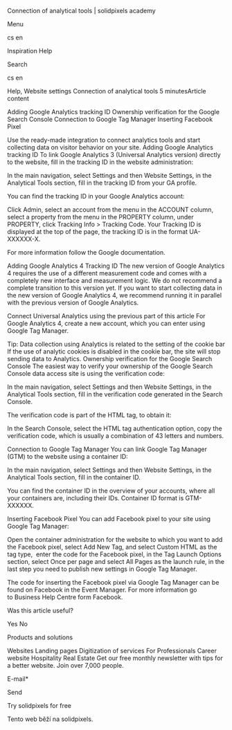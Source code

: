 <p>Connection of analytical tools | solidpixels academy</p>
<p>Menu</p>
<p>cs en</p>
<p>Inspiration Help</p>
<p>Search</p>
<p>cs en</p>
<p>Help, Website settings
Connection of analytical tools
5 minutesArticle content</p>
<p>Adding Google Analytics tracking ID
Ownership verification for the Google Search Console
Connection to Google Tag Manager
Inserting Facebook Pixel</p>
<p>Use the ready-made integration to connect analytics tools and start collecting data on visitor behavior on your site.
Adding Google Analytics tracking ID
To link Google Analytics 3 (Universal Analytics version) directly to the website, fill in the tracking ID in the website administration:</p>
<p>In the main navigation, select Settings and then Website Settings,
in the Analytical Tools section, fill in the tracking ID from your GA profile.</p>
<p>You can find the tracking ID in your Google Analytics account:</p>
<p>Click Admin,
select an account from the menu in the ACCOUNT column,
select a property from the menu in the PROPERTY column,
under PROPERTY, click Tracking Info &gt; Tracking Code. Your Tracking ID is displayed at the top of the page,
the tracking ID is in the format UA-XXXXXX-X.</p>
<p>For more information follow the Google documentation.</p>
<p>Adding Google Analytics 4 Tracking ID
The new version of Google Analytics 4 requires the use of a different measurement code and comes with a completely new interface and measurement logic. We do not recommend a complete transition to this version yet.
If you want to start collecting data in the new version of Google Analytics 4, we recommend running it in parallel with the previous version of Google Analytics.</p>
<p>Connect Universal Analytics using the previous part of this article
For Google Analytics 4, create a new account, which you can enter using Google Tag Manager.</p>
<p>Tip: Data collection using Analytics is related to the setting of the cookie bar
If the use of analytic cookies is disabled in the cookie bar, the site will stop sending data to Analytics.
Ownership verification for the Google Search Console
The easiest way to verify your ownership of the Google Search Console data access site is using the verification code:</p>
<p>In the main navigation, select Settings and then Website Settings,
in the Analytical Tools section, fill in the verification code generated in the Search Console.</p>
<p>The verification code is part of the HTML tag, to obtain it:</p>
<p>In the Search Console, select the HTML tag authentication option,
copy the verification code, which is usually a combination of 43 letters and numbers.</p>
<p>Connection to Google Tag Manager
You can link Google Tag Manager (GTM) to the website using a container ID:</p>
<p>In the main navigation, select Settings and then Website Settings,
in the Analytical Tools section, fill in the container ID.</p>
<p>You can find the container ID in the overview of your accounts, where all your containers are, including their IDs. Container ID format is GTM-XXXXXX.</p>
<p>Inserting Facebook Pixel
You can add Facebook pixel to your site using Google Tag Manager:</p>
<p>Open the container administration for the website to which you want to add the Facebook pixel,
select Add New Tag, and select Custom HTML as the tag type, 
enter the code for the Facebook pixel,
in the Tag Launch Options section, select Once per page and select All Pages as the launch rule,
in the last step you need to publish new settings in Google Tag Manager.  </p>
<p>The code for inserting the Facebook pixel via Google Tag Manager can be found on Facebook in the Event Manager. For more information go to Business Help Centre form Facebook.</p>
<p>Was this article useful?</p>
<p>Yes
No</p>
<p>Products and solutions</p>
<p>Websites
Landing pages
Digitization of services
For Professionals
 Career website
Hospitality
Real Estate
 Get our free monthly newsletter with tips for a better website. Join over 7,000 people.</p>
<p>E-mail*</p>
<p>Send</p>
<p>Try solidpixels for free</p>
<p>Tento web běží na solidpixels.</p>